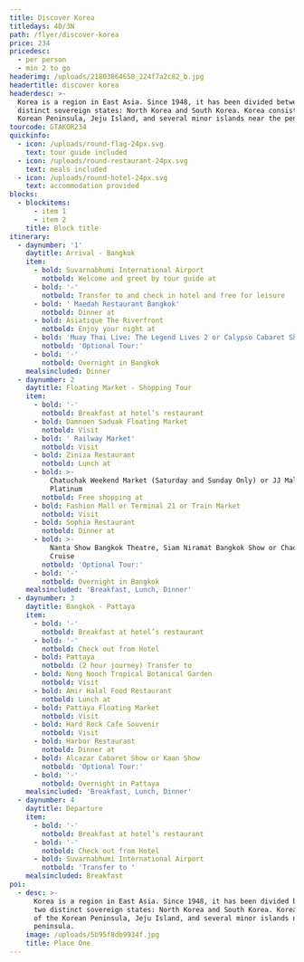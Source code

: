 ```yaml
---
title: Discover Korea
titledays: 4D/3N
path: /flyer/discover-korea
price: 234
pricedesc:
  - per person
  - min 2 to go
headerimg: /uploads/21803864658_224f7a2c82_b.jpg
headertitle: discover korea
headerdesc: >-
  Korea is a region in East Asia. Since 1948, it has been divided between two
  distinct sovereign states: North Korea and South Korea. Korea consists of the
  Korean Peninsula, Jeju Island, and several minor islands near the peninsula.
tourcode: GTAKOR234
quickinfo:
  - icon: /uploads/round-flag-24px.svg
    text: tour guide included
  - icon: /uploads/round-restaurant-24px.svg
    text: meals included
  - icon: /uploads/round-hotel-24px.svg
    text: accommodation provided
blocks:
  - blockitems:
      - item 1
      - item 2
    title: Block title
itinerary:
  - daynumber: '1'
    daytitle: Arrival - Bangkok
    item:
      - bold: Suvarnabhumi International Airport
        notbold: Welcome and greet by tour guide at
      - bold: '-'
        notbold: Transfer to and check in hotel and free for leisure
      - bold: ' Maedah Restaurant Bangkok'
        notbold: Dinner at
      - bold: Asiatique The Riverfront
        notbold: Enjoy your night at
      - bold: 'Muay Thai Live: The Legend Lives 2 or Calypso Cabaret Show'
        notbold: 'Optional Tour:'
      - bold: '-'
        notbold: Overnight in Bangkok
    mealsincluded: Dinner
  - daynumber: 2
    daytitle: Floating Market - Shopping Tour
    item:
      - bold: '-'
        notbold: Breakfast at hotel’s restaurant
      - bold: Damnoen Saduak Floating Market
        notbold: Visit
      - bold: ' Railway Market'
        notbold: Visit
      - bold: Ziniza Restaurant
        notbold: Lunch at
      - bold: >-
          Chatuchak Weekend Market (Saturday and Sunday Only) or JJ Mall or
          Platinum 
        notbold: Free shopping at
      - bold: Fashion Mall or Terminal 21 or Train Market
        notbold: Visit
      - bold: Sophia Restaurant
        notbold: Dinner at
      - bold: >-
          Nanta Show Bangkok Theatre, Siam Niramat Bangkok Show or Chao Phraya
          Cruise
        notbold: 'Optional Tour:'
      - bold: '-'
        notbold: Overnight in Bangkok
    mealsincluded: 'Breakfast, Lunch, Dinner'
  - daynumber: 3
    daytitle: Bangkok - Pattaya
    item:
      - bold: '-'
        notbold: Breakfast at hotel’s restaurant
      - bold: '-'
        notbold: Check out from Hotel
      - bold: Pattaya
        notbold: (2 hour journey) Transfer to
      - bold: Nong Nooch Tropical Botanical Garden
        notbold: Visit
      - bold: Amir Halal Food Restaurant
        notbold: Lunch at
      - bold: Pattaya Floating Market
        notbold: Visit
      - bold: Hard Rock Cafe Souvenir
        notbold: Visit
      - bold: Harbor Restaurant
        notbold: Dinner at
      - bold: Alcazar Cabaret Show or Kaan Show
        notbold: 'Optional Tour:'
      - bold: '-'
        notbold: Overnight in Pattaya
    mealsincluded: 'Breakfast, Lunch, Dinner'
  - daynumber: 4
    daytitle: Departure
    item:
      - bold: '-'
        notbold: Breakfast at hotel’s restaurant
      - bold: '-'
        notbold: Check out from Hotel
      - bold: Suvarnabhumi International Airport
        notbold: 'Transfer to '
    mealsincluded: Breakfast
poi:
  - desc: >-
      Korea is a region in East Asia. Since 1948, it has been divided between
      two distinct sovereign states: North Korea and South Korea. Korea consists
      of the Korean Peninsula, Jeju Island, and several minor islands near the
      peninsula.
    image: /uploads/5b95f8db9934f.jpg
    title: Place One
---
```


